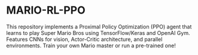 # MARIO-RL-PPO
This repository implements a Proximal Policy Optimization (PPO) agent that learns to play Super Mario Bros using TensorFlow/Keras and OpenAI Gym. Features CNNs for vision, Actor-Critic architecture, and parallel environments. Train your own Mario master or run a pre-trained one!
